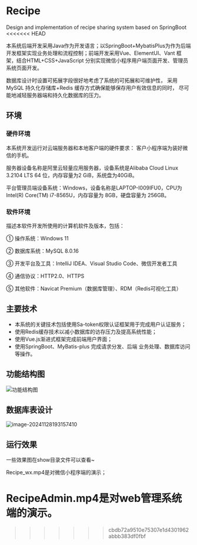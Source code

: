 # Recipe
Design and implementation of recipe sharing system based on SpringBoot
<<<<<<< HEAD

本系统后端开发采用Java作为开发语言；以SpringBoot+MybatisPlus为作为后端开发框架实现业务处理和流程控制；前端开发采用Vue、ElementUI、Vant 框架，结合HTML+CSS+JavaScript 分别实现微信小程序用户端页面开发、管理员系统页面开发。

数据库设计时设置可拓展字段很好地考虑了系统的可拓展和可维护性， 采用MySQL 持久化存储库+Redis 缓存方式确保能够保存用户有效信息的同时， 尽可能地减轻服务器端和持久化数据库的压力。 

## 环境

### 硬件环境

本系统开发运行对云端服务器和本地客户端的硬件要求：  客户小程序端为装好微信的手机。  

服务器设备名称是阿里云轻量应用服务器，设备系统是Alibaba Cloud Linux  3.2104 LTS 64 位，内存容量为2 GiB，系统盘为40GiB。  

平台管理员端设备系统：Windows，设备名称是LAPTOP-I009IFU0，CPU为 Intel(R) Core(TM) i7-8565U，内存容量为 8GB，硬盘容量为 256GB。  

### 软件环境

描述本软件开发所使用的计算机软件及版本，包括： 

 ① 操作系统：Windows 11  

 ② 数据库系统：MySQL 8.0.16  

③ 开发平台及工具：IntelliJ IDEA、Visual Studio Code、微信开发者工具  

④ 通信协议：HTTP2.0、HTTPS  

⑤ 其他软件：Navicat Premium（数据库管理）、RDM（Redis可视化工具）

## 主要技术 

- 本系统的关键技术包括使用Sa-token权限认证框架用于完成用户认证服务； 
- 使用Redis缓存技术以减小数据库的访存压力及提高系统性能；
- 使用Vue.js渐进式框架完成前端用户界面；
- 使用SpringBoot、MyBatis-plus 完成请求分发、后端 业务处理、数据库访问等操作。

## 功能结构图

![功能结构图](E:\work\graduate\功能结构图.png)

## 数据库表设计

![image-20241128193157410](C:\Users\86138\AppData\Roaming\Typora\typora-user-images\image-20241128193157410.png)

## 运行效果

一些效果图在show目录文件可以查看~

Recipe_wx.mp4是对微信小程序端的演示；

RecipeAdmin.mp4是对web管理系统端的演示。
=======
>>>>>>> cbdb72a9510e75307e1d4301962abbb383df0fbf

